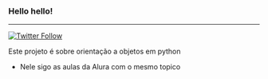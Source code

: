 ### Hello hello! 

________________________________________________________________________________________________
<a href="https://teitter.com/vitaotm" rel="nofollow"><img
src="https://camo.githubusercontent.com/509ee030e56f322ca664cd708e9f7c4eee36d4d8/68747470733a2f2f696d672e736869656c64732e696f2f747769747465722f666f6c6c6f772f6a67726f7373703f6c6162656c3d466f6c6c6f77267374796c653d736f6369616c" alt="Twitter Follow" data-canonicalsrc="https://img.shields.io/twitter/follow/vitaotm?label=Follow&style=social" style="max-width:100%;"></a>

Este projeto é sobre orientação a objetos em python
* Nele sigo as aulas da Alura com o mesmo topico
